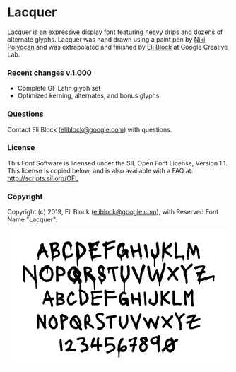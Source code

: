 # Lacquer

Lacquer is an expressive display font featuring heavy drips and dozens of alternate glyphs. Lacquer was hand drawn using a paint pen by [Niki Polyocan](https://www.nikipolyocan.com/) and was extrapolated and finished by [Eli Block](https://eli-block.com/) at Google Creative Lab.


### Recent changes v.1.000

* Complete GF Latin glyph set
* Optimized kerning, alternates, and bonus glyphs

### Questions

Contact Eli Block (eliblock@google.com) with questions.

### License

This Font Software is licensed under the SIL Open Font License, Version 1.1.
This license is copied below, and is also available with a FAQ at:
http://scripts.sil.org/OFL

### Copyright

Copyright (c) 2019, Eli Block (eliblock@google.com),
with Reserved Font Name "Lacquer".

![Lacquer](/DOCUMENTATION/Lacquer.png)

